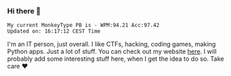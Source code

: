 ### Hi there 👋
<!-- PB START -->
```
My current MonkeyType PB is - WPM:94.21 Acc:97.42
Updated on: 16:17:12 CEST Time
```
<!-- PB END -->
I'm an IT person, just overall. I like CTFs, hacking, coding games, making Python apps. Just a lot of stuff.
You can check out my website [here](https://skill3472.github.io/).
I will probably add some interesting stuff here, when I get the idea to do so. Take care ❤️

